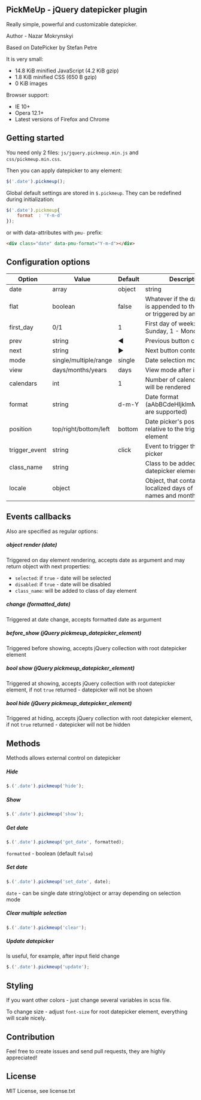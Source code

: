 ## PickMeUp - jQuery datepicker plugin

Really simple, powerful and customizable datepicker.

Author - Nazar Mokrynskyi

Based on DatePicker by Stefan Petre

It is very small:
* 14.8 KiB minified JavaScript (4.2 KiB gzip)
* 1.8 KiB minified CSS (650 B gzip)
* 0 KiB images

Browser support:
* IE 10+
* Opera 12.1+
* Latest versions of Firefox and Chrome

## Getting started
You need only 2 files: `js/jquery.pickmeup.min.js` and `css/pickmeup.min.css`.

Then you can apply datepicker to any element:
```javascript
$('.date').pickmeup();
```
Global default settings are stored in `$.pickmeup`. They can be redefined during initialization:
```javascript
$('.date').pickmeup{
	format	: 'Y-m-d'
});
```

or with data-attributes with `pmu-` prefix:
```html
<div class="date" data-pmu-format="Y-m-d"></div>
```

## Configuration options
| Option        | Value                 | Default | Description                                                                                               |
|---------------|-----------------------|---------|-----------------------------------------------------------------------------------------------------------|
| date          | array|object|string   |         | Selected date after initialization. Can be single date string/object or array depending on selection mode |
| flat          | boolean               | false   | Whatever if the date picker is appended to the element or triggered by an event                           |
| first_day     | 0/1                   | 1       | First day of week: 0 - Sunday, 1 - Monday                                                                 |
| prev          | string                | &#9664; | Previous button content                                                                                   |
| next          | string                | &#9654; | Next button content                                                                                       |
| mode          | single/multiple/range | single  | Date selection mode                                                                                       |
| view          | days/months/years     | days    | View mode after initialization                                                                            |
| calendars     | int                   | 1       | Number of calendars, that will be rendered                                                                |
| format        | string                | d-m-Y   | Date format (aAbBCdeHIjklmMpPsSuwyY are supported)                                                        |
| position      | top/right/bottom/left | bottom  | Date picker's position relative to the triggered element                                                  |
| trigger_event | string                | click   | Event to trigger the date picker                                                                          |
| class_name    | string                |         | Class to be added to root datepicker element                                                              |
| locale        | object                |         | Object, that contains localized days of week names and months                                             |

## Events callbacks
Also are specified as regular options:

##### object render (date)
Triggered on day element rendering, accepts date as argument and may return object with next properties:
* `selected`: if `true` - date will be selected
* `disabled`: if `true` - date will be disabled
* `class_name`: will be added to class of day element

##### change (formatted_date)
Triggered at date change, accepts formatted date as argument

##### before_show (jQuery pickmeup_datepicker_element)
Triggered before showing, accepts jQuery collection with root datepicker element

##### bool show (jQuery pickmeup_datepicker_element)
Triggered at showing, accepts jQuery collection with root datepicker element, if not `true` returned - datepicker will not be shown

##### bool hide (jQuery pickmeup_datepicker_element)
Triggered at hiding, accepts jQuery collection with root datepicker element, if not `true` returned - datepicker will not be hidden

## Methods
Methods allows external control on datepicker

##### Hide
```javascript
$.('.date').pickmeup('hide');
```

##### Show
```javascript
$.('.date').pickmeup('show');
```

##### Get date
```javascript
$.('.date').pickmeup('get_date', formatted);
```
`formatted` - boolean (default `false`)

##### Set date
```javascript
$.('.date').pickmeup('set_date', date);
```
`date` - can be single date string/object or array depending on selection mode

##### Clear multiple selection
```javascript
$.('.date').pickmeup('clear');
```

##### Update datepicker
Is useful, for example, after input field change
```javascript
$.('.date').pickmeup('update');
```

## Styling
If you want other colors - just change several variables in scss file.

To change size - adjust `font-size` for root datepicker element, everything will scale nicely.

## Contribution
Feel free to create issues and send pull requests, they are highly appreciated!

## License
MIT License, see license.txt